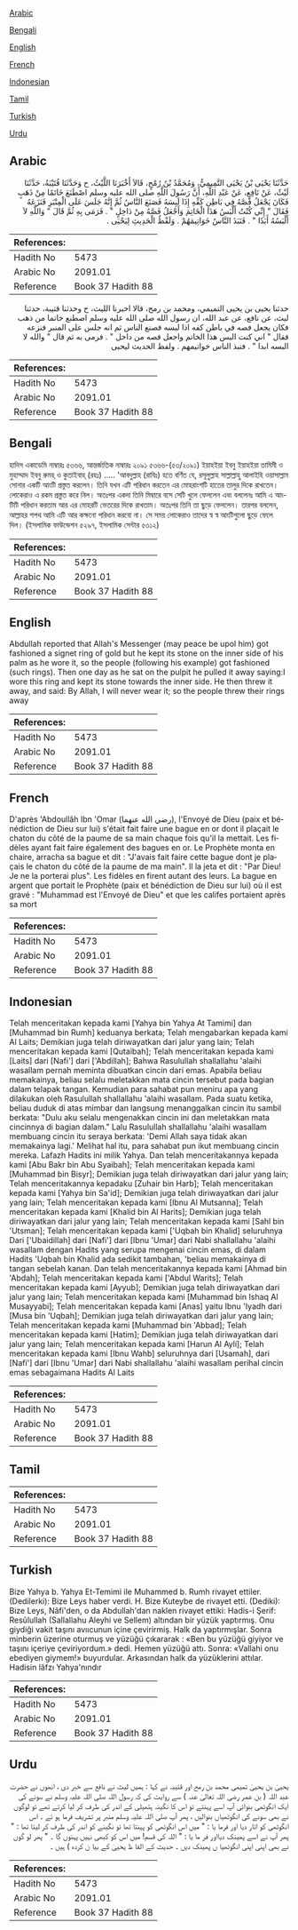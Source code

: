 [Arabic](#arabic)

[Bengali](#bengali)

[English](#english)

[French](#french)

[Indonesian](#indonesian)

[Tamil](#tamil)

[Turkish](#turkish)

[Urdu](#urdu)

## Arabic


<div dir="rtl" lang="ar" style={{fontSize:'larger',backgroundColor:'#f8f9fa',padding:20}}>
حَدَّثَنَا يَحْيَى بْنُ يَحْيَى التَّمِيمِيُّ، وَمُحَمَّدُ بْنُ رُمْحٍ، قَالاَ أَخْبَرَنَا اللَّيْثُ، ح وَحَدَّثَنَا قُتَيْبَةُ، حَدَّثَنَا لَيْثٌ، عَنْ نَافِعٍ، عَنْ عَبْدِ اللَّهِ، أَنَّ رَسُولَ اللَّهِ صلى الله عليه وسلم اصْطَنَعَ خَاتَمًا مِنْ ذَهَبٍ فَكَانَ يَجْعَلُ فَصَّهُ فِي بَاطِنِ كَفِّهِ إِذَا لَبِسَهُ فَصَنَعَ النَّاسُ ثُمَّ إِنَّهُ جَلَسَ عَلَى الْمِنْبَرِ فَنَزَعَهُ فَقَالَ ‏"‏ إِنِّي كُنْتُ أَلْبَسُ هَذَا الْخَاتِمَ وَأَجْعَلُ فَصَّهُ مِنْ دَاخِلٍ ‏"‏ ‏.‏ فَرَمَى بِهِ ثُمَّ قَالَ ‏"‏ وَاللَّهِ لاَ أَلْبَسُهُ أَبَدًا ‏"‏ ‏.‏ فَنَبَذَ النَّاسُ خَوَاتِيمَهُمْ ‏.‏ وَلَفْظُ الْحَدِيثِ لِيَحْيَى ‏.‏
</div>
<div style={{backgroundColor:'#f8f9fa',padding:20, marginBottom: 10}}><table> <thead> <tr> <th>References:</th> <th></th> </tr> </thead> <tbody><tr><td>Hadith No</td><td>5473</td></tr><tr><td>Arabic No</td><td>2091.01</td></tr><tr><td>Reference</td><td>Book 37 Hadith 88</td></tr></tbody></table></div>


<div dir="rtl" lang="ar" style={{fontSize:'larger',backgroundColor:'#f8f9fa',padding:20}}>
حدثنا يحيى بن يحيى التميمي، ومحمد بن رمح، قالا اخبرنا الليث، ح وحدثنا قتيبة، حدثنا ليث، عن نافع، عن عبد الله، ان رسول الله صلى الله عليه وسلم اصطنع خاتما من ذهب فكان يجعل فصه في باطن كفه اذا لبسه فصنع الناس ثم انه جلس على المنبر فنزعه فقال " اني كنت البس هذا الخاتم واجعل فصه من داخل " . فرمى به ثم قال " والله لا البسه ابدا " . فنبذ الناس خواتيمهم . ولفظ الحديث ليحيى
</div>
<div style={{backgroundColor:'#f8f9fa',padding:20, marginBottom: 10}}><table> <thead> <tr> <th>References:</th> <th></th> </tr> </thead> <tbody><tr><td>Hadith No</td><td>5473</td></tr><tr><td>Arabic No</td><td>2091.01</td></tr><tr><td>Reference</td><td>Book 37 Hadith 88</td></tr></tbody></table></div>

## Bengali


<div dir="ltr" lang="bn" style={{fontSize:'larger',backgroundColor:'#f8f9fa',padding:20}}>
হাদিস একাডেমি নাম্বারঃ ৫৩৬৬, আন্তর্জাতিক নাম্বারঃ ২০৯১ ৫৩৬৬-(৫৩/২০৯১) ইয়াহইয়া ইবনু ইয়াহইয়া তামিমী ও মুহাম্মাদ ইবনু রুমহ্ ও কুতাইবাহ্ (রহঃ) ..... 'আবদুল্লাহ (রাযিঃ) হতে বর্ণিত যে, রসূলুল্লাহ সাল্লাল্লাহু আলাইহি ওয়াসাল্লাম সোনার একটি আংটি প্রস্তুত করলেন। তিনি যখন এটি পরিধান করতেন এর মোহরাংশটি হাতের তালুর দিকে রাখতেন। লোকেরাও এ রকম প্রস্তুত করে নিল। অতঃপর একদা তিনি মিম্বারে বসে সেটি খুলে ফেললেন এবং বললেনঃ আমি এ আংটিটি পরিধান করতাম আর এর মোহরটি ভেতরের দিকে রাখতাম। অতঃপর তিনি তা ছুড়ে ফেললেন। তারপর বললেন, আল্লাহর শপথ আমি এটি আর কক্ষনো পরিধান করবো না। সে সময় লোকেরাও তাদের স্ব স্ব আংটিগুলো ছুড়ে ফেলে দিল। (ইসলামিক ফাউন্ডেশন ৫২৯৭, ইসলামিক সেন্টার ৫৩১২)
</div>
<div style={{backgroundColor:'#f8f9fa',padding:20, marginBottom: 10}}><table> <thead> <tr> <th>References:</th> <th></th> </tr> </thead> <tbody><tr><td>Hadith No</td><td>5473</td></tr><tr><td>Arabic No</td><td>2091.01</td></tr><tr><td>Reference</td><td>Book 37 Hadith 88</td></tr></tbody></table></div>

## English


<div dir="ltr" lang="en" style={{fontSize:'larger',backgroundColor:'#f8f9fa',padding:20}}>
Abdullah reported that Allah's Messenger (may peace be upol him) got fashioned a signet ring of gold but he kept its stone on the inner side of his palm as he wore it, so the people (following his example) got fashioned (such rings). Then one day as he sat on the pulpit he pulled it away saying:I wore this ring and kept its stone towards the inner side. He then threw it away, and said: By Allah, I will never wear it; so the people threw their rings away
</div>
<div style={{backgroundColor:'#f8f9fa',padding:20, marginBottom: 10}}><table> <thead> <tr> <th>References:</th> <th></th> </tr> </thead> <tbody><tr><td>Hadith No</td><td>5473</td></tr><tr><td>Arabic No</td><td>2091.01</td></tr><tr><td>Reference</td><td>Book 37 Hadith 88</td></tr></tbody></table></div>

## French


<div dir="ltr" lang="fr" style={{fontSize:'larger',backgroundColor:'#f8f9fa',padding:20}}>
D'après 'Abdoullâh Ibn 'Omar (رضي الله عنهما), l'Envoyé de Dieu (paix et bénédiction de Dieu sur lui) s'était fait faire une bague en or dont il plaçait le chaton du côté de la paume de sa main chaque fois qu'il la mettait. Les fidèles ayant fait faire également des bagues en or. Le Prophète monta en chaire, arracha sa bague et dit : "J'avais fait faire cette bague dont je plaçais le chaton du côté de la paume de ma main". Il la jeta et dit : "Par Dieu! Je ne la porterai plus". Les fidèles en firent autant des leurs. La bague en argent que portait le Prophète (paix et bénédiction de Dieu sur lui) où il est gravé : "Muhammad est l'Envoyé de Dieu" et que les califes portaient après sa mort
</div>
<div style={{backgroundColor:'#f8f9fa',padding:20, marginBottom: 10}}><table> <thead> <tr> <th>References:</th> <th></th> </tr> </thead> <tbody><tr><td>Hadith No</td><td>5473</td></tr><tr><td>Arabic No</td><td>2091.01</td></tr><tr><td>Reference</td><td>Book 37 Hadith 88</td></tr></tbody></table></div>

## Indonesian


<div dir="ltr" lang="id" style={{fontSize:'larger',backgroundColor:'#f8f9fa',padding:20}}>
Telah menceritakan kepada kami [Yahya bin Yahya At Tamimi] dan [Muhammad bin Rumh] keduanya berkata; Telah mengabarkan kepada kami Al Laits; Demikian juga telah diriwayatkan dari jalur yang lain; Telah menceritakan kepada kami [Qutaibah]; Telah menceritakan kepada kami [Laits] dari [Nafi'] dari ['Abdillah]; Bahwa Rasulullah shallallahu 'alaihi wasallam pernah meminta dibuatkan cincin dari emas. Apabila beliau memakainya, beliau selalu meletakkan mata cincin tersebut pada bagian dalam telapak tangan. Kemudian para sahabat pun meniru apa yang dilakukan oleh Rasulullah shallallahu 'alaihi wasallam. Pada suatu ketika, beliau duduk di atas mimbar dan langsung menanggalkan cincin itu sambil berkata: "Dulu aku selalu mengenakkan cincin ini dan meletakkan mata cincinnya di bagian dalam." Lalu Rasulullah shallallahu 'alaihi wasallam membuang cincin itu seraya berkata: 'Demi Allah saya tidak akan memakainya lagi.' Melihat hal itu, para sahabat pun ikut membuang cincin mereka. Lafazh Hadits ini milik Yahya. Dan telah menceritakannya kepada kami [Abu Bakr bin Abu Syaibah]; Telah menceritakan kepada kami [Muhammad bin Bisyr]; Demikian juga telah diriwayatkan dari jalur yang lain; Telah menceritakannya kepadaku [Zuhair bin Harb]; Telah menceritakan kepada kami [Yahya bin Sa'id]; Demikian juga telah diriwayatkan dari jalur yang lain; Telah menceritakan kepada kami [Ibnu Al Mutsanna]; Telah menceritakan kepada kami [Khalid bin Al Harits]; Demikian juga telah diriwayatkan dari jalur yang lain; Telah menceritakan kepada kami [Sahl bin 'Utsman]; Telah menceritakan kepada kami ['Uqbah bin Khalid] seluruhnya Dari ['Ubaidillah] dari [Nafi'] dari [Ibnu 'Umar] dari Nabi shallallahu 'alaihi wasallam dengan Hadits yang serupa mengenai cincin emas, di dalam Hadits 'Uqbah bin Khalid ada sedikit tambahan, 'beliau memakainya di tangan sebelah kanan. Dan telah menceritakannya kepada kami [Ahmad bin 'Abdah]; Telah menceritakan kepada kami ['Abdul Warits]; Telah menceritakan kepada kami [Ayyub]; Demikian juga telah diriwayatkan dari jalur yang lain; Telah menceritakan kepada kami [Muhammad bin Ishaq Al Musayyabi]; Telah menceritakan kepada kami [Anas] yaitu Ibnu 'Iyadh dari [Musa bin 'Uqbah]; Demikian juga telah diriwayatkan dari jalur yang lain; Telah menceritakan kepada kami [Muhammad bin 'Abbad]; Telah menceritakan kepada kami [Hatim]; Demikian juga telah diriwayatkan dari jalur yang lain; Telah menceritakan kepada kami [Harun Al Ayli]; Telah menceritakan kepada kami [Ibnu Wahb] seluruhnya dari [Usamah], dari [Nafi'] dari [Ibnu 'Umar] dari Nabi shallallahu 'alaihi wasallam perihal cincin emas sebagaimana Hadits Al Laits
</div>
<div style={{backgroundColor:'#f8f9fa',padding:20, marginBottom: 10}}><table> <thead> <tr> <th>References:</th> <th></th> </tr> </thead> <tbody><tr><td>Hadith No</td><td>5473</td></tr><tr><td>Arabic No</td><td>2091.01</td></tr><tr><td>Reference</td><td>Book 37 Hadith 88</td></tr></tbody></table></div>

## Tamil


<div dir="ltr" lang="ta" style={{fontSize:'larger',backgroundColor:'#f8f9fa',padding:20}}>

</div>
<div style={{backgroundColor:'#f8f9fa',padding:20, marginBottom: 10}}><table> <thead> <tr> <th>References:</th> <th></th> </tr> </thead> <tbody><tr><td>Hadith No</td><td>5473</td></tr><tr><td>Arabic No</td><td>2091.01</td></tr><tr><td>Reference</td><td>Book 37 Hadith 88</td></tr></tbody></table></div>

## Turkish


<div dir="ltr" lang="tr" style={{fontSize:'larger',backgroundColor:'#f8f9fa',padding:20}}>
Bize Yahya b. Yahya Et-Temimi ile Muhammed b. Rumh rivayet ettiler. (Dedilerki): Bize Leys haber verdi. H. Bize Kuteybe de rivayet etti. (Dediki): Bize Leys, Nâfi'den, o da Abdullah'dan naklen rivayet ettiki: Hadis-i Şerif: Resûlullah (Sallallahu Aleyhi ve Sellem) altından bir yüzük yaptırmış. Onu giydiği vakit taşını avııcunun içine çevirirmiş. Halk da yaptırmışlar. Sonra minberin üzerine oturmuş ve yüzüğü çıkararak : «Ben bu yüzüğü giyiyor ve taşını içeriye çeviriyordum.» dedi. Hemen yüzüğü attı. Sonra: «Vallahi onu ebediyen giymem!» buyurdular. Arkasından halk da yüzüklerini attılar. Hadisin lâfzı Yahya'nındır
</div>
<div style={{backgroundColor:'#f8f9fa',padding:20, marginBottom: 10}}><table> <thead> <tr> <th>References:</th> <th></th> </tr> </thead> <tbody><tr><td>Hadith No</td><td>5473</td></tr><tr><td>Arabic No</td><td>2091.01</td></tr><tr><td>Reference</td><td>Book 37 Hadith 88</td></tr></tbody></table></div>

## Urdu


<div dir="rtl" lang="ur" style={{fontSize:'larger',backgroundColor:'#f8f9fa',padding:20}}>
یحییٰ بن یحییٰ تمیمی محمد بن رمح اور قتیبہ نے کہا : ہمیں لیث نے نافع سے خبر دی ، انھوں نے حضرت عبد اللہ ( بن عمر رضی اللہ تعالیٰ عنہ ) سے روایت کی کہ رسول اللہ صلی اللہ علیہ وسلم نے سونے کی ایک انگوٹھی بنوائی آپ اسے پہنتے تو اس کا نگینہ ہتھیلی کے اندر کی طرف کر لیا کرتے تھے تو لوگوں نے بھی سونے کی انگوٹھیاں بنوالیں ، پھر آپ صلی اللہ علیہ وسلم منبر پر تشریف فرما ہو ئے ۔ اس انگوٹھی کو اتار دیا اور فرما یا : " میں اس انگوٹھی کو پہنتا تھا تو نگینے کو اندر کی طرف کر لیتا تھا : " پھر آپ نے اسے پھینک دیااور فر ما یا : " اللہ کی قسم! میں اس کو کبھی نہیں پہنوں گا ۔ " پھر لو گوں نے بھی اپنی اپنی انگوٹھیا ں پھینک دیں ۔ حدیث کے الفا ظ یحییٰ کے بیا ن کردہ ) ہیں ۔
</div>
<div style={{backgroundColor:'#f8f9fa',padding:20, marginBottom: 10}}><table> <thead> <tr> <th>References:</th> <th></th> </tr> </thead> <tbody><tr><td>Hadith No</td><td>5473</td></tr><tr><td>Arabic No</td><td>2091.01</td></tr><tr><td>Reference</td><td>Book 37 Hadith 88</td></tr></tbody></table></div>